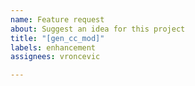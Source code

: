 ```yaml
---
name: Feature request
about: Suggest an idea for this project
title: "[gen_cc_mod]"
labels: enhancement
assignees: vroncevic

---
```



